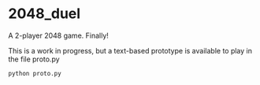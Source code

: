 # 2048_duel
A 2-player 2048 game. Finally!

This is a work in progress, but a text-based prototype is available to play in the file proto.py
```python
python proto.py
```
